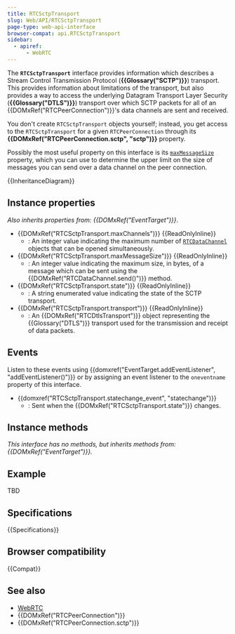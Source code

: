 ```yaml
---
title: RTCSctpTransport
slug: Web/API/RTCSctpTransport
page-type: web-api-interface
browser-compat: api.RTCSctpTransport
sidebar:
  - apiref:
      - WebRTC
---
```


The **`RTCSctpTransport`** interface provides information which describes a Stream Control Transmission Protocol (**{{Glossary("SCTP")}}**) transport. This provides information about limitations of the transport, but also provides a way to access the underlying Datagram Transport Layer Security (**{{Glossary("DTLS")}}**) transport over which SCTP packets for all of an {{DOMxRef("RTCPeerConnection")}}'s data channels are sent and received.

You don't create `RTCSctpTransport` objects yourself; instead, you get access to the `RTCSctpTransport` for a given `RTCPeerConnection` through its **{{DOMxRef("RTCPeerConnection.sctp", "sctp")}}** property.

Possibly the most useful property on this interface is its [`maxMessageSize`](/en-US/docs/Web/API/RTCSctpTransport/maxMessageSize) property, which you can use to determine the upper limit on the size of messages you can send over a data channel on the peer connection.

{{InheritanceDiagram}}

## Instance properties

_Also inherits properties from: {{DOMxRef("EventTarget")}}_.

- {{DOMxRef("RTCSctpTransport.maxChannels")}} {{ReadOnlyInline}}
  - : An integer value indicating the maximum number of [`RTCDataChannel`](/en-US/docs/Web/API/RTCDataChannel) objects that can be opened simultaneously.
- {{DOMxRef("RTCSctpTransport.maxMessageSize")}} {{ReadOnlyInline}}
  - : An integer value indicating the maximum size, in bytes, of a message which can be sent using the {{DOMxRef("RTCDataChannel.send()")}} method.
- {{DOMxRef("RTCSctpTransport.state")}} {{ReadOnlyInline}}
  - : A string enumerated value indicating the state of the SCTP transport.
- {{DOMxRef("RTCSctpTransport.transport")}} {{ReadOnlyInline}}
  - : An {{DOMxRef("RTCDtlsTransport")}} object representing the {{Glossary("DTLS")}} transport used for the transmission and receipt of data packets.

## Events

Listen to these events using {{domxref("EventTarget.addEventListener", "addEventListener()")}} or by assigning an event listener to the `oneventname` property of this interface.

- {{domxref("RTCSctpTransport.statechange_event", "statechange")}}
  - : Sent when the {{DOMxRef("RTCSctpTransport.state")}} changes.

## Instance methods

_This interface has no methods, but inherits methods from: {{DOMxRef("EventTarget")}}._

## Example

TBD

## Specifications

{{Specifications}}

## Browser compatibility

{{Compat}}

## See also

- [WebRTC](/en-US/docs/Web/API/WebRTC_API)
- {{DOMxRef("RTCPeerConnection")}}
- {{DOMxRef("RTCPeerConnection.sctp")}}
